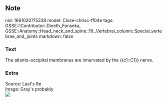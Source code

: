 ## Note
nid: 1661020715338
model: Cloze-chrisc-ff04e
tags: GSSE::!Contributor::Dineth_Fonseka, GSSE::Anatomy::Head_neck_and_spine::19._Vertebral_column::Special_vertebrae_and_joints
markdown: false

### Text
<div>
  The atlanto-occipital membranes are innervated by the {{c1::C1}}
  nerve.
</div>

### Extra
<div>
  Source: Last's 9e
</div>
<div>
  Image: Gray's probably
</div>
<div><img src="8ZO31rxa0PINh76HQsZzTA.png"></div>
